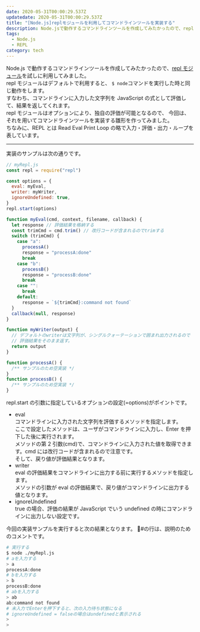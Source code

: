 ```yaml
---
date: 2020-05-31T00:00:29.537Z
updatedate: 2020-05-31T00:00:29.537Z
title: "[Node.js]replモジュールを利用してコマンドラインツールを実装する"
description: Node.jsで動作するコマンドラインツールを作成してみたかったので、replモジュールを試しに利用してみました。
tags:
  - Node.js
  - REPL
category: tech
---
```


Node.js で動作するコマンドラインツールを作成してみたかったので、[repl モジュール](https://nodejs.org/api/repl.html)を試しに利用してみました。  
repl モジュールはデフォルトで利用すると、 `$ node`コマンドを実行した時と同じ動作をします。  
すなわち、コマンドラインに入力した文字列を JavaScript の式として評価して、結果を返してくれます。  
repl モジュールはオプションにより、独自の評価が可能となるので、
今回は、それを用いてコマンドラインツールを実装する雛形を作ってみました。  
ちなみに、REPL とは Read Eval Print Loop の略で入力・評価・出力・ループを表しています。

---

実装のサンプルは次の通りです。

```javascript
// myRepl.js
const repl = require("repl")

const options = {
  eval: myEval,
  writer: myWriter,
  ignoreUndefined: true,
}
repl.start(options)

function myEval(cmd, context, filename, callback) {
  let response // 評価結果を格納する
  const trimCmd = cmd.trim() // 改行コードが含まれるのでtrimする
  switch (trimCmd) {
    case "a":
      processA()
      response = "processA:done"
      break
    case "b":
      processB()
      response = "processB:done"
      break
    case "":
      break
    default:
      response = `${trimCmd}:command not found`
  }
  callback(null, response)
}

function myWriter(output) {
  // デフォルトのwriterは文字列が、シングルクォーテーションで囲まれ出力されるので
  // 評価結果をそのまま返す。
  return output
}

function processA() {
  /** サンプルのため空実装 */
}
function processB() {
  /** サンプルのため空実装 */
}
```

repl.start の引数に指定しているオプションの設定(=options)がポイントです。

- eval  
  コマンドラインに入力された文字列を評価するメソッドを指定します。  
  ここで設定したメソッドは、ユーザがコマンドラインに入力し、Enter を押下した後に実行されます。  
  メソッドの第 2 引数(cmd)で、コマンドラインに入力された値を取得できます。cmd には改行コードが含まれるので注意です。  
  そして、戻り値が評価結果となります。
- writer  
  eval の評価結果をコマンドラインに出力する前に実行するメソッドを指定します。  
  メソッドの引数が eval の評価結果で、戻り値がコマンドラインに出力する値となります。
- ignoreUndefined  
  true の場合、評価の結果が JavaScript でいう undefined の時にコマンドラインに出力しない設定です。

今回の実装サンプルを実行すると次の結果となります。
#の行は、説明のためのコメントです。

```bash
# 実行する
$ node ./myRepl.js
# aを入力する
> a
processA:done
# bを入力する
> b
processB:done
# abを入力する
> ab
ab:command not found
# 未入力でEnterを押下すると、次の入力待ち状態になる
# ignoreUndefined = falseの場合はundefinedと表示される
>
>
```
